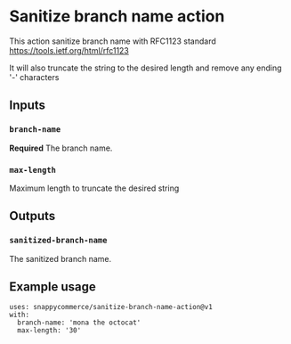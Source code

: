 # Sanitize branch name action

This action sanitize branch name with RFC1123 standard
https://tools.ietf.org/html/rfc1123

It will also truncate the string to the desired length and remove any ending '-' characters

## Inputs

### `branch-name`

**Required** The branch name.

### `max-length`

Maximum length to truncate the desired string

## Outputs

### `sanitized-branch-name`

The sanitized branch name.

## Example usage

```
uses: snappycommerce/sanitize-branch-name-action@v1
with:
  branch-name: 'mona the octocat'
  max-length: '30'
```
